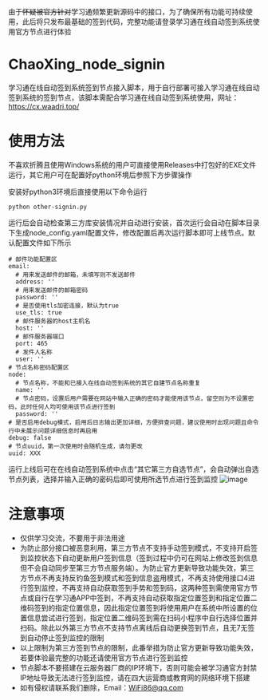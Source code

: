 由于~~怀疑被官方针对~~学习通频繁更新源码中的接口，为了确保所有功能可持续使用，此后将只发布最基础的签到代码，完整功能请登录学习通在线自动签到系统使用官方节点进行体验
# ChaoXing_node_signin
学习通在线自动签到系统签到节点接入脚本，用于自行部署可接入学习通在线自动签到系统的签到节点，该脚本需配合学习通在线自动签到系统使用，网址：https://cx.waadri.top/
# 使用方法
不喜欢折腾且使用Windows系统的用户可直接使用Releases中打包好的EXE文件运行，其它用户可在配置好python环境后参照下方步骤操作

安装好python3环境后直接使用以下命令运行
```
python other-signin.py
```
运行后会自动检查第三方库安装情况并自动进行安装，首次运行会自动在脚本目录下生成node_config.yaml配置文件，修改配置后再次运行脚本即可上线节点。默认配置文件如下所示
```
# 邮件功能配置区
email:
  # 用来发送邮件的邮箱，未填写则不发送邮件
  address: ''
  # 用来发送邮件的邮箱密码
  password: ''
  # 是否使用tls加密连接，默认为true
  use_tls: true
  # 邮件服务器的host主机名
  host: ''
  # 邮件服务器端口
  port: 465
  # 发件人名称
  user: ''
# 节点名称密码配置区
node:
  # 节点名称，不能和已接入在线自动签到系统的其它自建节点名称重复
  name: ''
  # 节点密码，设置后用户需要在网站中输入正确的密码才能使用该节点，留空则为不设置密码，此时任何人均可使用该节点进行签到
  password: ''
# 是否启用debug模式，启用后日志输出更加详细，方便排查问题，建议使用时出现问题且命令行中未展示问题详细信息时再启用
debug: false
# 节点uuid，第一次使用时会随机生成，请勿更改
uuid: XXX
```
运行上线后可在在线自动签到系统中点击“其它第三方自选节点”，会自动弹出自选节点列表，选择并输入正确的密码后即可使用所选节点进行签到监控
![image](https://github.com/WAADRI/ChaoXing_node_signin/assets/90495619/3f48708a-8e71-4147-8005-c4a266782014)
# 注意事项
- 仅供学习交流，不要用于非法用途
- 为防止部分接口被恶意利用，第三方节点不支持手动签到模式，不支持开启签到监控状态下自动更新用户签到信息（签到过程中仍可在网站上修改签到信息但不会自动同步至第三方节点服务端）。为防止官方更新导致功能失效，第三方节点不再支持反钓鱼签到模式和签到信息盗用模式，不再支持使用接口4进行签到监控，不再支持自动获取签到手势和签到码，这两种签到需使用官方节点或自行在学习通APP中签到，不再支持自动获取指定位置签到和指定位置二维码签到的指定位置信息，因此指定位置签到将使用用户在系统中所设置的位置信息尝试进行签到，指定位置二维码签到需在扫码小程序中自行选择位置并扫码。除此以外第三方节点不支持节点离线后自动更换签到节点，且无7无签到自动停止签到监控的限制
- 以上限制为第三方签到节点的限制，此番举措为防止官方更新导致功能失效，若要体验最完整的功能还请使用官方节点进行签到监控
- 节点脚本不要搭建在云服务器厂商的IP环境下，否则可能会被学习通官方封禁IP地址导致无法进行签到监控，请在四大运营商或教育网的网络环境下搭建
- 如有侵权请联系我们删除，Email：WiFi86@qq.com
